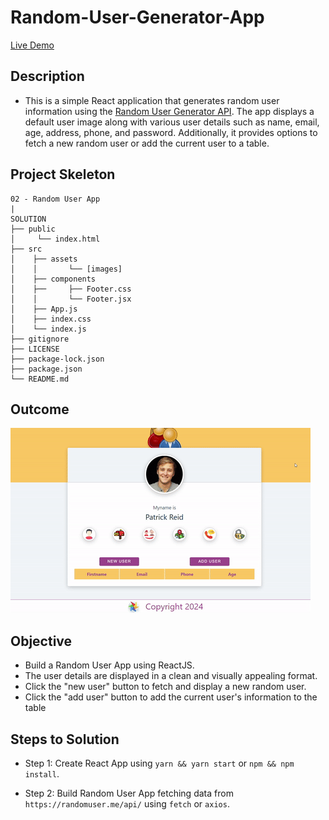 # Random-User-Generator-App

[Live Demo](https://random-user-generator-app.netlify.app/)

## Description

- This is a simple React application that generates random user information using the [Random User Generator API](https://randomuser.me/). The app displays a default user image along with various user details such as name, email, age, address, phone, and password. Additionally, it provides options to fetch a new random user or add the current user to a table.

## Project Skeleton

```
02 - Random User App
|
SOLUTION
├── public
│     └── index.html
├── src
│    ├── assets
│    │       └── [images]
│    ├── components
│    ├──     ├── Footer.css
│    │       └── Footer.jsx
│    ├── App.js
│    ├── index.css
│    └── index.js
├── gitignore
├── LICENSE
├── package-lock.json
├── package.json
└── README.md
```
## Outcome

![Project Snapshot](./random-user-app.gif)


## Objective

- Build a Random User App using ReactJS.
- The user details are displayed in a clean and visually appealing format.
- Click the "new user" button to fetch and display a new random user.
- Click the "add user" button to add the current user's information to the table


## Steps to Solution

- Step 1: Create React App using `yarn && yarn start` or `npm && npm install`.

- Step 2: Build Random User App fetching data from `https://randomuser.me/api/` using `fetch` or `axios`.
